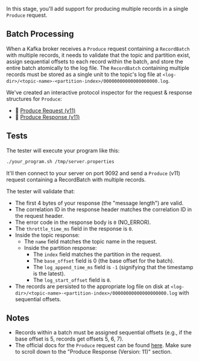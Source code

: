 In this stage, you'll add support for producing multiple records in a single `Produce` request.

## Batch Processing

When a Kafka broker receives a `Produce` request containing a `RecordBatch` with multiple records, it needs to validate that the topic and partition exist, assign sequential offsets to each record within the batch, and store the entire batch atomically to the log file. The `RecordBatch` containing multiple records must be stored as a single unit to the topic's log file at `<log-dir>/<topic-name>-<partition-index>/00000000000000000000.log`.

We've created an interactive protocol inspector for the request & response structures for `Produce`:

- 🔎 [Produce Request (v11)](https://binspec.org/kafka-produce-request-v11)
- 🔎 [Produce Response (v11)](https://binspec.org/kafka-produce-response-v11)

## Tests

The tester will execute your program like this:

```bash
./your_program.sh /tmp/server.properties
```

It'll then connect to your server on port 9092 and send a `Produce` (v11) request containing a RecordBatch with multiple records.

The tester will validate that:

- The first 4 bytes of your response (the "message length") are valid.
- The correlation ID in the response header matches the correlation ID in the request header.
- The error code in the response body is `0` (NO_ERROR).
- The `throttle_time_ms` field in the response is `0`.
- Inside the topic response:
  - The `name` field matches the topic name in the request.
  - Inside the partition response:
    - The `index` field matches the partition in the request.
    - The `base_offset` field is 0 (the base offset for the batch).
    - The `log_append_time_ms` field is `-1` (signifying that the timestamp is the latest).
    - The `log_start_offset` field is `0`.
- The records are persisted to the appropriate log file on disk at `<log-dir>/<topic-name>-<partition-index>/00000000000000000000.log` with sequential offsets.

## Notes

- Records within a batch must be assigned sequential offsets (e.g., if the base offset is 5, records get offsets 5, 6, 7).
- The official docs for the `Produce` request can be found [here](https://kafka.apache.org/protocol.html#The_Messages_Produce). Make sure to scroll down to the "Produce Response (Version: 11)" section.
